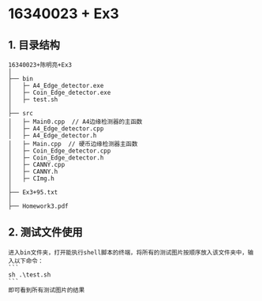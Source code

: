 # 16340023 + Ex3

## 1. 目录结构
	16340023+陈明亮+Ex3
	│ 
	├── bin
	│   ├─ A4_Edge_detector.exe
	│   ├─ Coin_Edge_detector.exe
	│	├─ test.sh
	│
	├── src
	│   ├─ Main0.cpp  // A4边缘检测器的主函数
	│   ├─ A4_Edge_detector.cpp
	│	├─ A4_Edge_detector.h
	│	├─ Main.cpp  // 硬币边缘检测器主函数
	│	├─ Coin_Edge_detector.cpp
	│	├─ Coin_Edge_detector.h
	│	├─ CANNY.cpp
	│	├─ CANNY.h
	│	├─ CImg.h
	│
	├── Ex3+95.txt
	│
	├── Homework3.pdf

## 2. 测试文件使用
	进入bin文件夹，打开能执行shell脚本的终端，将所有的测试图片按顺序放入该文件夹中，输入以下命令：
	```
	sh .\test.sh
	```
	即可看到所有测试图片的结果